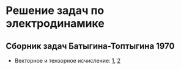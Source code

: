 # Решение задач по электродинамике

## Сборник задач Батыгина-Топтыгина 1970

* Векторное и тензорное исчисление:
[1](batygin1.md),
[2](batygin2.md)